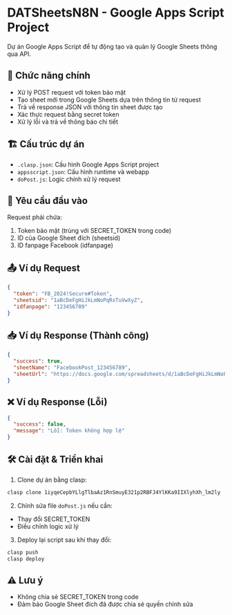 # DATSheetsN8N - Google Apps Script Project

Dự án Google Apps Script để tự động tạo và quản lý Google Sheets thông qua API.

## 📌 Chức năng chính
- Xử lý POST request với token bảo mật
- Tạo sheet mới trong Google Sheets dựa trên thông tin từ request
- Trả về response JSON với thông tin sheet được tạo
- Xác thực request bằng secret token
- Xử lý lỗi và trả về thông báo chi tiết

## 🏗️ Cấu trúc dự án
- `.clasp.json`: Cấu hình Google Apps Script project
- `appsscript.json`: Cấu hình runtime và webapp
- `doPost.js`: Logic chính xử lý request

## 🔐 Yêu cầu đầu vào
Request phải chứa:
1. Token bảo mật (trùng với SECRET_TOKEN trong code)
2. ID của Google Sheet đích (sheetsid)
3. ID fanpage Facebook (idfanpage)

## 📤 Ví dụ Request
```json
{
  "token": "FB_2024!Secure#Token",
  "sheetsid": "1aBcDeFgHiJkLmNoPqRsTuVwXyZ",
  "idfanpage": "123456789"
}
```

## 📥 Ví dụ Response (Thành công)
```json
{
  "success": true,
  "sheetName": "FacebookPost_123456789",
  "sheetUrl": "https://docs.google.com/spreadsheets/d/1aBcDeFgHiJkLmNoPqRsTuVwXyZ#gid=123456"
}
```

## ❌ Ví dụ Response (Lỗi)
```json
{
  "success": false,
  "message": "Lỗi: Token không hợp lệ"
}
```

## 🛠️ Cài đặt & Triển khai
1. Clone dự án bằng clasp:
```bash
clasp clone 1iyqeCepbYLlgTlbaAz1RnSmuyE321p2RBFJ4YlKKa9IIXlyhXh_lm2ly
```

2. Chỉnh sửa file `doPost.js` nếu cần:
- Thay đổi SECRET_TOKEN
- Điều chỉnh logic xử lý

3. Deploy lại script sau khi thay đổi:
```bash
clasp push
clasp deploy
```

## ⚠️ Lưu ý
- Không chia sẻ SECRET_TOKEN trong code
- Đảm bảo Google Sheet đích đã được chia sẻ quyền chỉnh sửa